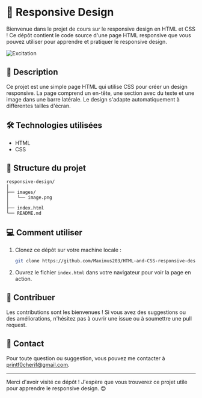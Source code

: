 # 🚀 Responsive Design 

Bienvenue dans le projet de cours sur le responsive design en HTML et CSS ! Ce dépôt contient le code source d'une page HTML responsive que vous pouvez utiliser pour apprendre et pratiquer le responsive design.


![Excitation](https://media4.giphy.com/media/v1.Y2lkPTc5MGI3NjExemx5NW43eWhlenc2Y2R4b3hlNTc1bzRxNjJseHBhMmZ0bjVjZjR5cSZlcD12MV9pbnRlcm5hbF9naWZfYnlfaWQmY3Q9Zw/TXJiSN8vCERuE/giphy.webp)

## 📝 Description

Ce projet est une simple page HTML qui utilise CSS pour créer un design responsive. La page comprend un en-tête, une section avec du texte et une image dans une barre latérale. Le design s'adapte automatiquement à différentes tailles d'écran.

## 🛠️ Technologies utilisées

- HTML
- CSS

## 📁 Structure du projet

```
responsive-design/
│
├── images/
│   └── image.png
│
├── index.html
└── README.md
```

## 💻 Comment utiliser

1. Clonez ce dépôt sur votre machine locale :
   ```sh
   git clone https://github.com/Maximus203/HTML-and-CSS-responsive-design.git
   ```

2. Ouvrez le fichier `index.html` dans votre navigateur pour voir la page en action.

## 🤝 Contribuer

Les contributions sont les bienvenues ! Si vous avez des suggestions ou des améliorations, n'hésitez pas à ouvrir une issue ou à soumettre une pull request.

## 📧 Contact

Pour toute question ou suggestion, vous pouvez me contacter à [printf0cherif@gmail.com](mailto:printf0cherif@gmail.com).

---

Merci d'avoir visité ce dépôt ! J'espère que vous trouverez ce projet utile pour apprendre le responsive design. 😊
